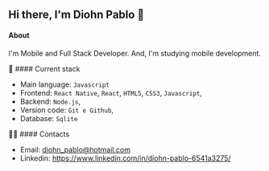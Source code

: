 ## Hi there, I'm Diohn Pablo 👋

#### About
I'm Mobile and Full Stack  Developer. And, I'm studying mobile development.

🚀 #### Current stack
- Main language: `Javascript`
-  Frontend: `React Native`, `React`, `HTML5`, `CSS3`, `Javascript`,
- Backend: `Node.js`,
- Version code: `Git e Github`,
- Database: `Sqlite`

🧑‍💻 #### Contacts
- Email: diohn_pablo@hotmail.com
- Linkedin: https://www.linkedin.com/in/diohn-pablo-6541a3275/
